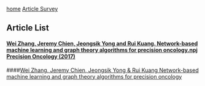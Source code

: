[home](http://inoue0426.me/) [Article Survey](http://inoue0426.me/Article-Survey)

## Article List
#### [Wei Zhang, Jeremy Chien, Jeongsik Yong and Rui Kuang. Network-based machine learning and graph theory algorithms for precision oncology.npj Precision Oncology (2017)](http://inoue0426.me/precision-oncology) 

####[Wei Zhang, Jeremy Chien, Jeongsik Yong & Rui Kuang Network-based machine learning and graph theory algorithms for precision oncology](http://inoue0426.me/RNandGCNN.md) 
